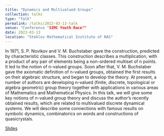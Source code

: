 ```yaml
---
title: "Dynamics and Multivalued Groups"
collection: talks
type: "Talk"
permalink: /talks/2023-03-13-talk
venue: "Conference "SIMC Youth Race""
date: 2023-03-13
location: "Steklov Mathematical Institute of RAS"
---
```

 
 In 1971, S. P. Novikov and V. M. Buchstaber gave the construction, predicted by characteristic classes. This construction describes a multiplication, with a product of any pair of elements being a non-ordered multiset of n points. It led to the notion of n-valued groups. Soon after that, V. M. Buchstaber gave the axiomatic definition of n-valued groups, obtained the first results on their algebraic structure, and began to develop the theory. At present, a number of authors are developing n-valued (finite, discrete, topological or algebra geometric) group theory together with applications in various areas of Mathematics and Mathematical Physics. In this talk, we will give some key notions of n-valued group theory and discuss the author’s recently obtained results, which are related to multivalued discrete dynamical systems. We will describe some connections with famous results on symbolic dynamics, combinatorics on words and constructions of quasicrystals.   

[Slides](https://magisterlud.github.io/files/simc_youth_race/nvaltalk.pdf)
  




